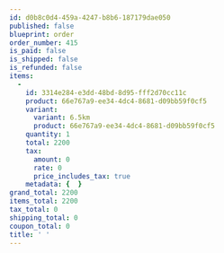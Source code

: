 ```yaml
---
id: d0b8c0d4-459a-4247-b8b6-187179dae050
published: false
blueprint: order
order_number: 415
is_paid: false
is_shipped: false
is_refunded: false
items:
  -
    id: 3314e284-e3dd-48bd-8d95-fff2d70cc11c
    product: 66e767a9-ee34-4dc4-8681-d09bb59f0cf5
    variant:
      variant: 6.5km
      product: 66e767a9-ee34-4dc4-8681-d09bb59f0cf5
    quantity: 1
    total: 2200
    tax:
      amount: 0
      rate: 0
      price_includes_tax: true
    metadata: {  }
grand_total: 2200
items_total: 2200
tax_total: 0
shipping_total: 0
coupon_total: 0
title: ' '
---
```

